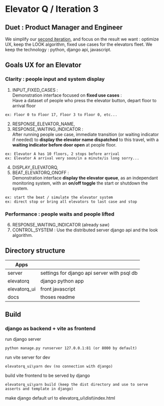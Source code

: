 # Elevator Q / Iteration 3

## Duet : Product Manager and Engineer

We simplify our [second iteration](../iter2/readme.md), and focus on the result we want : optimize UX, keep the LOOK algorithm, fixed use cases for the elevators fleet. We keep the technology : python, django api, javascript.

## Goals UX for an Elevator

### Clarity : people input and system display

1. INPUT_FIXED_CASES :  
   Demonstration interface focused on **fixed use cases** :  
   Have a dataset of people who press the elevator button, depart floor to arrival floor

```
ex: Floor 0 to Floor 17, Floor 3 to Floor 0, etc...
```

2. RESPONSE_ELEVATOR_NAME,
3. RESPONSE_WAITING_INDICATOR :  
   After running people use case, immediate transition (or waiting indicator if needed) to **display the elevator name dispatched** to this travel, with a **waiting indicator before door open** at people floor.

```
ex: Elevator A has 10 floors, 2 stops before arrival
ex: Elevator A arrival very soon/in a minute/is long sorry...
```

4. DISPLAY_ELEVATORQ,
5. BEAT_ELEVATORQ_ONOFF :  
   Demonstration interface **display the elevator queue**, as an independant monitoring system, with an **on/off toggle** the start or shutdown the system.

```
ex: start the beat / simulate the elevator system
ex: direct stop or bring all elevators to last case and stop
```

### Performance : people waits and people lifted

6. RESPONSE_WAITING_INDICATOR (already saw)
7. CONTROL_SYSTEM : Use the distributed server django api and the look algorithm.

## Directory structure

| Apps         |                                             |
| ------------ | ------------------------------------------- |
| server       | settings for django api server with psql db |
| elevatorq    | django python app                           |
| elevatorq_ui | front javascript                            |
| docs         | thoses readme                               |

## Build

### django as backend + vite as frontend

run django server

```
python manage.py runserver 127.0.0.1:81 (or 8000 by default)
```

run vite server for dev

```
elevatorq_ui\yarn dev (no connection with django)
```

build vite frontend to be served by django

```
elevatorq_ui\yarn build (keep the dist directory and use to serve asserts and template in django)
```

make django default url to elevatorq_ui\dist\index.html
